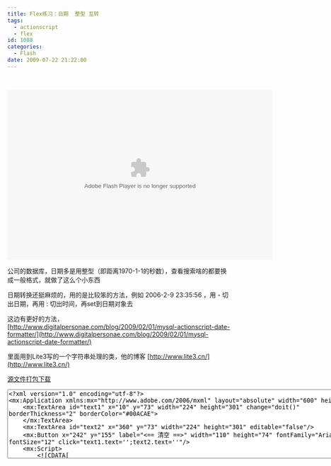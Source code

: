 ```yaml
---
title: Flex练习：日期  整型 互转
tags:
  - actionscript
  - flex
id: 1088
categories:
  - Flash
date: 2009-07-22 21:22:00
---
```


&nbsp;

<embed width="600" height="384" tplayername="SWF" splayername="SWF" type="application/x-shockwave-flash" src="/images/2009/07/22_12787.swf" mediawrapchecked="true" name="changeTime" allowscriptaccess="sameDomain" bgcolor="#869ca7" quality="high" pluginspage="http://www.macromedia.com/go/getflashplayer" id="changeTime"></embed>

公司的数据库，日期多是用整型（即距离1970-1-1的秒数），查看搜索啥的都要换成一般格式，就做了这么个小东西

日期转换还挺麻烦的，用的是比较笨的方法，例如 2006-2-9 23:35:56 ，用 - 切出日期，再用 : 切出时间，再set到日期对象去

这边有更好的方法，[http://www.digitalpersonae.com/blog/2009/02/01/mysql-actionscript-date-formatter/](http://www.digitalpersonae.com/blog/2009/02/01/mysql-actionscript-date-formatter/)

里面用到Lite3写的一个字符串处理的类，他的博客 [http://www.lite3.cn/](http://www.lite3.cn/)

[源文件打包下载](/blog/upload/2009/7/200907222132150351.7z)

<textarea name="code" cols="100" rows="10" class="xml"><?xml version="1.0" encoding="utf-8"?>
<mx:Application xmlns:mx="http://www.adobe.com/2006/mxml" layout="absolute" width="600" height="384">
	<mx:TextArea id="text1" x="10" y="73" width="224" height="301" change="doit()" borderThickness="2" borderColor="#00ACAE">
	</mx:TextArea>
	<mx:TextArea id="text2" x="360" y="73" width="224" height="301" editable="false"/>
	<mx:Button x="242" y="155" label="&lt;== 清空 ==&gt;" width="110" height="74" fontFamily="Arial" fontSize="12" click="text1.text='';text2.text=''"/>
	<mx:Script>
		<![CDATA[
			import mx.formatters.DateFormatter;
			import cn.StringUtil;
			import mx.effects.easing.Exponential;
			function doit():void{
				text2.text = "";
				var str:Array = text1.text.split("\r");
				for(var i:int=0;i<str.length;i++){
					str[i] = cn.StringUtil.trim(str[i]);
					var myDate:Date = new Date();
					try{
						if(str[i].indexOf("-") != -1){
							str[i] = cn.StringUtil.replace(str[i]," ",",");
							str[i] = cn.StringUtil.replace(str[i],"-",",");
							str[i] = cn.StringUtil.replace(str[i],":",",");
							var strArr:Array = new Array();
							strArr = str[i].split(",");
							if(str[i].toString().indexOf("NaN") == -1 && strArr.length>=3){
								for(var j:int=0;j<strArr.length;j++){
									strArr[j] = Number(strArr[j]);
									if(strArr[j].toString().indexOf("NaN") == -1){
										if(j==0){
											myDate.setFullYear(strArr[j]);
										}else if(j==1){
											myDate.setMonth(strArr[j]-1);
										}else if(j==2){
											myDate.setDate(strArr[j]);
										}else if(j==3){
											myDate.setHours(strArr[j]);
										}else if(j==4){
											myDate.setMinutes(strArr[j]);
										}else if(j==5){
											myDate.setSeconds(strArr[j]);
										}
									}
								}
								text2.text += int(myDate.getTime()/1000);
							}
						}else if(str[i] !=""){
							str[i] = Number(str[i]);
							if(str[i].toString().indexOf("NaN") == -1){
								myDate.setTime(str[i]*1000);
								text2.text += myDate.getFullYear() + "-" + (myDate.getMonth()+1) + "-" + myDate.getDate() + " " + myDate.getHours() + ":" + myDate.getMinutes() + ":" + myDate.getSeconds()
							}
						}
					}catch(err:Error){
						text2.text += err.toString();
					}
					text2.text += "\n";
				}
			}
		]]>
	</mx:Script>
	<mx:Text x="37" y="10" text="== 日期 &lt;=&gt; 整型 互转 ==&#xa;&#xa;输入日期（格式为 2004-7-20 13:29:4），或者秒数（距离1970年1月1日以来的秒数）" width="505" height="55" fontSize="12" color="#FFFFFF" textAlign="left"/>
</mx:Application>
</textarea>